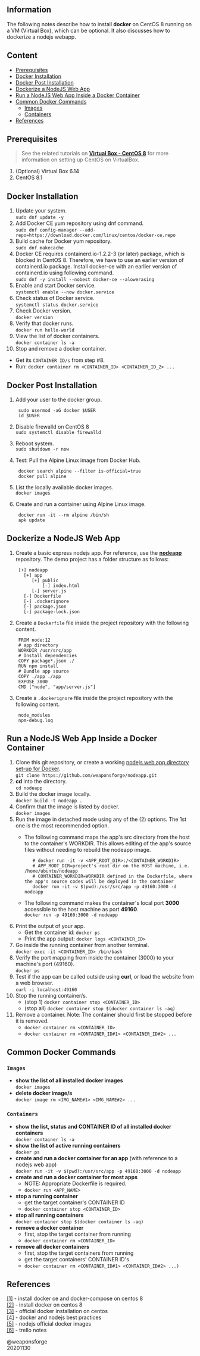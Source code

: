 ## Information

The following notes describe how to install **docker** on CentOS 8 running on a VM (Virtual Box), which can be optional. It also discusses how to dockerize a nodejs webapp.

## Content

- [Prerequisites](#prerequisites)
- [Docker Installation](#docker-installation)
- [Docker Post Installation](#post-installation)
- [Dockerize a NodeJS Web App](#dockerize-a-nodejs-web-app)
- [Run a NodeJS Web App Inside a Docker Container](#run-a-nodejs-web-app-inside-a-docker-container)
- [Common Docker Commands](#common-docker-commands)
	- [Images]()
	- [Containers]()
- [References](#references)

## Prerequisites

> See the related tutorials on [**Virtual Box - CentOS 8**](https://trello.com/c/yj4wPomj) for more information on setting up CentOS on VirtualBox.

1. (Optional) Virtual Box 6.14
2. CentOS 8.1

## Docker Installation

1. Update your system.  
`sudo dnf update -y`
2. Add Docker CE yum repository using dnf command.  
`sudo dnf config-manager --add-repo=https://download.docker.com/linux/centos/docker-ce.repo`
3. Build cache for Docker yum repository.  
`sudo dnf makecache`
4. Docker CE requires containerd.io-1.2.2-3 (or later) package, which is blocked in CentOS 8. Therefore, we have to use an earlier version of containerd.io package. Install docker-ce with an earlier version of containerd.io using following command.  
`sudo dnf -y install --nobest docker-ce --alowerasing`
5. Enable and start Docker service.  
`systemctl enable --now docker.service`
6. Check status of Docker service.  
`systemctl status docker.service`
7. Check Docker version.  
`docker version`
8. Verify that docker runs.  
`docker run hello-world`
9. View the list of docker containers.  
`docker container ls -a`
10. Stop and remove a docker container.
   - Get its `CONTAINER ID/s` from step #8.
   - Run: `docker container rm <CONTAINER_ID> <CONTAINER_ID_2> ...`

## Docker Post Installation

1. Add your user to the docker group.  

		sudo usermod -aG docker $USER
		id $USER

2. Disable firewalld on CentOS 8  
`sudo systemctl disable firewalld`
3. Reboot system.  
`sudo shutdown -r now`
4. Test: Pull the Alpine Linux image from Docker Hub.  

		docker search alpine --filter is-official=true
		docker pull alpine

4. List the locally available docker images.  
`docker images`
5. Create and run a container using Alpine Linux image.  

		docker run -it --rm alpine /bin/sh
		apk update



## Dockerize a NodeJS Web App

1. Create a basic express nodejs app. For reference, use the [**nodeapp**](https://github.com/weaponsforge/nodeapp) repository. The demo project has a folder structure as follows:  

		[+] nodeapp
		  [+] app
		     [+] public
		         [-] index.html
		     [-] server.js
		  [-] Dockerfile
		  [-] .dockerignore
		  [-] package.json
		  [-] package-lock.json

2. Create a `Dockerfile` file inside the project repository with the following content.  

		FROM node:12
		# app directory
		WORKDIR /usr/src/app
		# Install dependencies
		COPY package*.json ./
		RUN npm install
		# Bundle app source
		COPY ./app ./app
		EXPOSE 3000
		CMD ["node", "app/server.js"]

3. Create a `.dockerignore` file inside the project repository with the following content.  

		node_modules
		npm-debug.log


## Run a NodeJS Web App Inside a Docker Container

1. Clone this git repository, or create a working [nodejs web app directory set-up for Docker](#dockerize-a-nodejs-web-app).  
`git clone https://github.com/weaponsforge/nodeapp.git`
2. **cd** into the directory.  
`cd nodeapp`
3. Build the docker image locally.  
`docker build -t nodeapp .`
4. Confirm that the image is listed by docker.  
`docker images`
5. Run the image in detached mode using any of the (2) options. The 1st one is the most recommended option. 
   - The following command maps the app's src directory from the host to the container's WORKDIR. This allows editing of the app's source files without needing to rebuild the nodeapp image.  

			# docker run -it -v <APP_ROOT_DIR>:/<CONTAINER_WORKDIR>
			# APP_ROOT_DIR=project's root dir on the HOST machine, i.e. /home/ubuntu/nodeapp
			# CONTAINER_WORKDIR=WORKDIR defined in the Dockerfile, where the app's source codes will be deployed in the container
			docker run -it -v $(pwd):/usr/src/app -p 49160:3000 -d nodeapp

	- The following command makes the container's local port **3000** accessible to the host machine as port **49160**.  
`docker run -p 49160:3000 -d nodeapp`
6. Print the output of your app.
   - Get the container id: `docker ps`
   - Print the app output: `docker logs <CONTAINER_ID>`
7. Go inside the running container from another terminal.  
`docker exec -it <CONTAINER_ID> /bin/bash`
8. Verify the port mapping from inside the container (3000) to your machine's port (49160).  
`docker ps`
9. Test if the app can be called outside using **curl**, or load the website from a web browser.  
`curl -i localhost:49160`
10. Stop the running container/s.
	- (stop 1) `docker container stop <CONTAINER_ID>`
	- (stop all) `docker container stop $(docker container ls -aq)`
11. Remove a container. Note: The container should first be stopped before it is removed. 
	- `docker container rm <CONTAINER_ID>`
	- `docker container rm <CONTAINER_ID#1> <CONTAINER_ID#2> ...`

## Common Docker Commands

### `Images`

- **show the list of all installed docker images**  
`docker images`
- **delete docker image/s**  
`docker image rm <IMG_NAME#1> <IMG_NAME#2> ...`


### `Containers`

- **show the list, status and CONTAINER ID of all installed docker containers**  
`docker container ls -a`  
- **show the list of active running containers**  
`docker ps`
- **create and run a docker container for an app** (with reference to a nodejs web app)  
`docker run -it -v $(pwd):/usr/src/app -p 49160:3000 -d nodeapp`
- **create and run a docker container for most apps**  
	- NOTE: Appropriate Dockerfile is required.
	- `docker run <APP_NAME>`
- **stop a running container**
	- get the target container's CONTAINER ID
	- `docker container stop <CONTAINER_ID>`
- **stop all running containers**  
`docker container stop $(docker container ls -aq)`
- **remove a docker container**
	- first, stop the target container from running
	- `docker container rm <CONTAINER_ID>`
- **remove all docker containers**
	- first, stop the target containers from running
	- get the target containers' CONTAINER ID's
	- `docker container rm <CONTAINER_ID#1> <CONTAINER_ID#2> ...)`

## References

[[1]](https://www.alibabacloud.com/blog/how-to-install-docker-ce-and-docker-compose-on-centos-8_595741) - install docker ce and docker-compose on centos 8  
[[2]](https://phoenixnap.com/kb/how-to-install-docker-on-centos-8) - install docker on centos 8  
[[3]](https://docs.docker.com/engine/install/centos/) - official docker installation on centos  
[[4]](https://github.com/nodejs/docker-node/blob/master/docs/BestPractices.md) - docker and nodejs best practices  
[[5]](https://hub.docker.com/_/node/) - nodejs official docker images  
[[6]](https://trello.com/c/7WiCI60n) - trello notes

@weaponsforge  
20201130